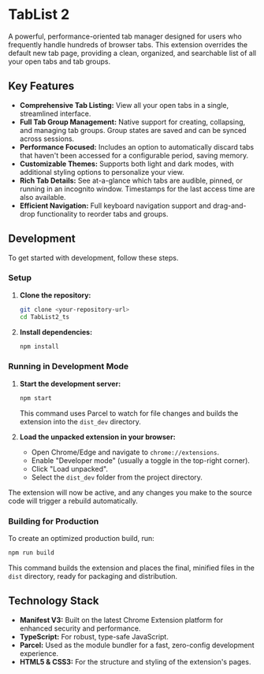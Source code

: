 # TabList 2

A powerful, performance-oriented tab manager designed for users who frequently handle hundreds of browser tabs. This extension overrides the default new tab page, providing a clean, organized, and searchable list of all your open tabs and tab groups.

## Key Features

-   **Comprehensive Tab Listing:** View all your open tabs in a single, streamlined interface.
-   **Full Tab Group Management:** Native support for creating, collapsing, and managing tab groups. Group states are saved and can be synced across sessions.
-   **Performance Focused:** Includes an option to automatically discard tabs that haven't been accessed for a configurable period, saving memory.
-   **Customizable Themes:** Supports both light and dark modes, with additional styling options to personalize your view.
-   **Rich Tab Details:** See at-a-glance which tabs are audible, pinned, or running in an incognito window. Timestamps for the last access time are also available.
-   **Efficient Navigation:** Full keyboard navigation support and drag-and-drop functionality to reorder tabs and groups.

## Development

To get started with development, follow these steps.

### Setup

1.  **Clone the repository:**
    ```bash
    git clone <your-repository-url>
    cd TabList2_ts
    ```

2.  **Install dependencies:**
    ```bash
    npm install
    ```

### Running in Development Mode

1.  **Start the development server:**
    ```bash
    npm start
    ```
    This command uses Parcel to watch for file changes and builds the extension into the `dist_dev` directory.

2.  **Load the unpacked extension in your browser:**
    -   Open Chrome/Edge and navigate to `chrome://extensions`.
    -   Enable "Developer mode" (usually a toggle in the top-right corner).
    -   Click "Load unpacked".
    -   Select the `dist_dev` folder from the project directory.

The extension will now be active, and any changes you make to the source code will trigger a rebuild automatically.

### Building for Production

To create an optimized production build, run:

```bash
npm run build
```

This command builds the extension and places the final, minified files in the `dist` directory, ready for packaging and distribution.

## Technology Stack

-   **Manifest V3:** Built on the latest Chrome Extension platform for enhanced security and performance.
-   **TypeScript:** For robust, type-safe JavaScript.
-   **Parcel:** Used as the module bundler for a fast, zero-config development experience.
-   **HTML5 & CSS3:** For the structure and styling of the extension's pages.